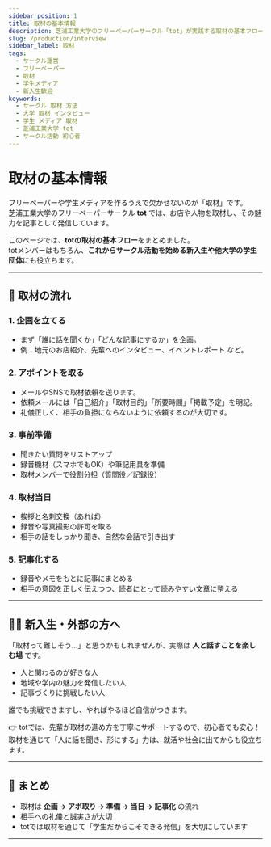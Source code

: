 ```yaml
---
sidebar_position: 1
title: 取材の基本情報
description: 芝浦工業大学のフリーペーパーサークル「tot」が実践する取材の基本フロー。準備から当日の流れ、記事化までを新入生や他大学の学生にもわかりやすく解説。
slug: /production/interview
sidebar_label: 取材
tags:
  - サークル運営
  - フリーペーパー
  - 取材
  - 学生メディア
  - 新入生歓迎
keywords:
  - サークル 取材 方法
  - 大学 取材 インタビュー
  - 学生 メディア 取材
  - 芝浦工業大学 tot
  - サークル活動 初心者
---
```


# 取材の基本情報

フリーペーパーや学生メディアを作るうえで欠かせないのが「取材」です。  
芝浦工業大学のフリーペーパーサークル **tot** では、お店や人物を取材し、その魅力を記事として発信しています。  

このページでは、**totの取材の基本フロー**をまとめました。  
totメンバーはもちろん、**これからサークル活動を始める新入生や他大学の学生団体**にも役立ちます。  

---

## 📅 取材の流れ

### 1. 企画を立てる
- まず「誰に話を聞くか」「どんな記事にするか」を企画。  
- 例：地元のお店紹介、先輩へのインタビュー、イベントレポート など。  

### 2. アポイントを取る
- メールやSNSで取材依頼を送ります。  
- 依頼メールには「自己紹介」「取材目的」「所要時間」「掲載予定」を明記。  
- 礼儀正しく、相手の負担にならないように依頼するのが大切です。  

### 3. 事前準備
- 聞きたい質問をリストアップ  
- 録音機材（スマホでもOK）や筆記用具を準備  
- 取材メンバーで役割分担（質問役／記録役）  

### 4. 取材当日
- 挨拶と名刺交換（あれば）  
- 録音や写真撮影の許可を取る  
- 相手の話をしっかり聞き、自然な会話で引き出す  

### 5. 記事化する
- 録音やメモをもとに記事にまとめる  
- 相手の意図を正しく伝えつつ、読者にとって読みやすい文章に整える  

---

## 🙋‍♀️ 新入生・外部の方へ
「取材って難しそう…」と思うかもしれませんが、実際は **人と話すことを楽しむ場** です。  
- 人と関わるのが好きな人  
- 地域や学内の魅力を発信したい人  
- 記事づくりに挑戦したい人  

誰でも挑戦できますし、やればやるほど自信がつきます。  

👉 totでは、先輩が取材の進め方を丁寧にサポートするので、初心者でも安心！  
取材を通じて「人に話を聞き、形にする」力は、就活や社会に出てからも役立ちます。  

---

## 📌 まとめ
- 取材は **企画 → アポ取り → 準備 → 当日 → 記事化** の流れ  
- 相手への礼儀と誠実さが大切  
- totでは取材を通じて「学生だからこそできる発信」を大切にしています  

---
